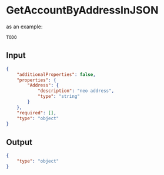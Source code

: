 # GetAccountByAddressInJSON

as an example:

```
TODO
```


## Input

```json
{
    "additionalProperties": false,
    "properties": {
        "Address": {
            "description": "neo address",
            "type": "string"
        }
    },
    "required": [],
    "type": "object"
}
```

## Output

```json
{
    "type": "object"
}
```

